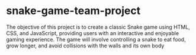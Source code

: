 # snake-game-team-project
The objective of this project is to create a classic Snake game using HTML, CSS, and JavaScript, providing users with an interactive and enjoyable gaming experience. The game will involve controlling a snake to eat food, grow longer, and avoid collisions with the walls and its own body
